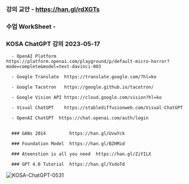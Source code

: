 ### 강의 교안 - https://han.gl/rdXGTs
### 수업 WorkSheet - 






### KOSA ChatGPT 강의 2023-05-17

```
  - OpenAI Platform    https://platform.openai.com/playground/p/default-micro-horror?mode=complete&model=text-davinci-003

  - Google Translate  https://translate.google.com/?hl=ko

  - Google Tacotron   https://google.github.io/tacotron/

  - Google Vision API https://cloud.google.com/vision?hl=ko

  - Visual ChatGPT    https://stablediffusionweb.com/Visual-ChatGPT

  - OpenAI ChatGPT  https://chat.openai.com/auth/login

```
```

  ### GANs 2014         https://han.gl/UvwYck

  ### Foundation Model  https://han.gl/BZHMid

  ### Ateenstion is all you need  https://han.gl/ZiYILX

  ### GPT 4.0 Tutorial  https://han.gl/YxdoTd

```

![KOSA-ChatGPT-0531](https://github.com/JSJeong-me/JSJeong-me-KOSA_ChatGPT_0531/assets/54794815/fca09b0e-1f0a-45f8-ba32-fedbd1621eaf)
